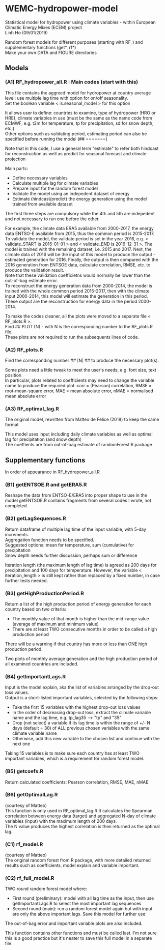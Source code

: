 # WEMC-hydropower-model
Statistical model for hydropower using climate variables - within European Climatic Energy Mixes (ECEM) project\
Linh Ho (09/01/2019)

Random forest models for different purposes (starting with RF_) and supplementary functions (get*, rf*)\
Make your own DATA and FIGURE directories

## Models

### (A1) RF_hydropower_all.R : Main codes (start with this)

This file contains the aggreed model for hydropower at country average level: use multiple lag time with option for on/off seasonality.\
Set the boolean variable < is.seasonal_model > for this option

It allows user to define: countries to examine, type of hydropower (HRO or HRE), climate variables in use (must be the same as the name code from ECMWF, e.g. t2m for temperature, tp for precipitation, sd for snow depth, etc.)\
Other options such as validating period, estimating period can also be specified before running the model (## =======)

Note that in this code, I use a general term "estimate" to refer both hindcast for reconstruction as well as predict for seasonal forecast and climate projection

Main parts:

- Define necessary variables
- Calculate multiple lag for climate variables
- Prepare input for the random forest model
- Validate the model using an indepedent dataset of energy
- Estimate (hindcast/predict) the energy generation using the model trained from available dataset

The first three steps are compulsory while the 4th and 5th are indepedent and not necessary to run one before the other.

For example, the climate data ERA5 available from 2000-2017, the energy data ENTSO-E available from 2015, thus the common period is 2015-2017.\
To validate the model, the validate period is set in the year 2016, e.g. < validate_START is 2016-01-01 > and < validate_END is 2016-12-31 >. The model is trained with the remaining dataset, i.e. 2015 and 2017. Next, the climate data of 2016 will be the input of this model to produce the output - estimated generation for 2016. Finally, the output is then compared with the 2016 generation from ENTSOE data, calculate correlation, RMSE, etc. to produce the validation result.\
Note that these validation coefficietns would normally be lower than the out-of-bag estimate error.\
To reconstruct the energy generation data from 2000-2014, the model is trained with the whole common period 2015-2017, then with the climate input 2000-2014, this model will estimate the generation in this period. These output are the reconstruction for energy data in the period 2000-2014.

To make the codes cleaner, all the plots were moved to a separate file < RF_plots.R >.\
Find ## PLOT (N) - with N is the corresponding number to the RF_plots.R file.\
These plots are not required to run the subsequents lines of code.

### (A2) RF_plots.R

Find the corresponding number ## [N]  ## to produce the necessary plot(s).

Some plots need a little tweak to meet the user's needs, e.g. font size, text position.\
In particular, plots related to coefficients may need to change the variable name to produce the required plot: corr = (Pearson) correlation, RMSE = root-mean-square error, MAE = mean absolute error, nMAE = normalised mean absolute error

### (A3) RF_optimal_lag.R

The original model, rewritten from Matteo de Felice (2018) to keep the same format

This model uses input including daily climate variables as well as optimal lag for precipitation (and snow depth)\
The coeffients are from out-of-bag estimate of randomForest R package

## Supplementary functions

In order of appearance in RF_hydropower_all.R

### (B1) getENTSOE.R and getERA5.R

Reshape the data from ENTSO-E/ERA5 into proper shape to use in the model
getENTSOE.R contains fragments from several codes I wrote, not completed

### (B2) getLagSequences.R

Return dataframe of multiple lag time of the input variable, with 5-day increments.\
Aggregation function needs to be specified.\
Suggested options: mean for temperature, sum (cumulative) for precipitation\
Snow depth needs further discussion, perhaps sum or difference

Iteration length (the maximum length of lag time) is agreed as 200 days for precipitation and 100 days for temperature. However, the variable < iteration_length > is still kept rather than replaced by a fixed number, in case further tests needed.

### (B3) getHighProductionPeriod.R

Return a list of the high production period of energy generation for each country based on two criteria:

- The monthly value of that month is higher than the mid-range value (average of maximum and minimum value)
- There are at least TWO consecutive months in order to be called a high production period

There will be a warning if that country has more or less than ONE high production period.

Two plots of monthly average generation and the high production period of all examined countries are included.

### (B4) getImportantLags.R

Input is the model explain, aka the list of variables arranged by the drop-out loss values.\
Output is a short-listed important variables, selected by the following steps:

- Take the first 15 variables with the highest drop-out loss values
- In the order of decreasing drop-out loss, extract the climate variable name and the lag time, e.g. tp_lag35 --> "tp" and "35"
- Drop (not select) a variable if its lag time is within the range of +/- N days (default = 30) of ALL previous chosen variables with the same climate variable name
- Otherwise, add this new variable to the chosen list and continue with the next one

Taking 15 variables is to make sure each country has at least TWO important variables, which is a requirement for random forest model.

### (B5) getcoefs.R

Return calculated coefficients: Pearson correlation, RMSE, MAE, nMAE

### (B6) getOptimalLag.R

(courtesy of Matteo)\
This function is only used in RF_optimal_lag.R
It calculates the Spearman correlation between energy data (target) and aggregated N-day of climate variables (input) with the maximum length of 200 days.\
The N value produces the highest correlation is then returned as the optimal lag.

### (C1) rf_model.R

(courtesy of Matteo)\
The original random forest from R package, with more detailed returned results such as coefficients, model explain and variable important.

### (C2) rf_full_model.R

TWO round random forest model where:

- First round (preliminary): model with all lag time as the input, then use getImportantLags.R to select the most important lag sequences
- Second round (main): run a random forest model again but with input are only the above important lags. Save this model for further use

The out-of-bag error and important variable plots are also included.

This function contains other functions and must be called last. I'm not sure this is a good practice but it's neater to save this full model in a separate file.




